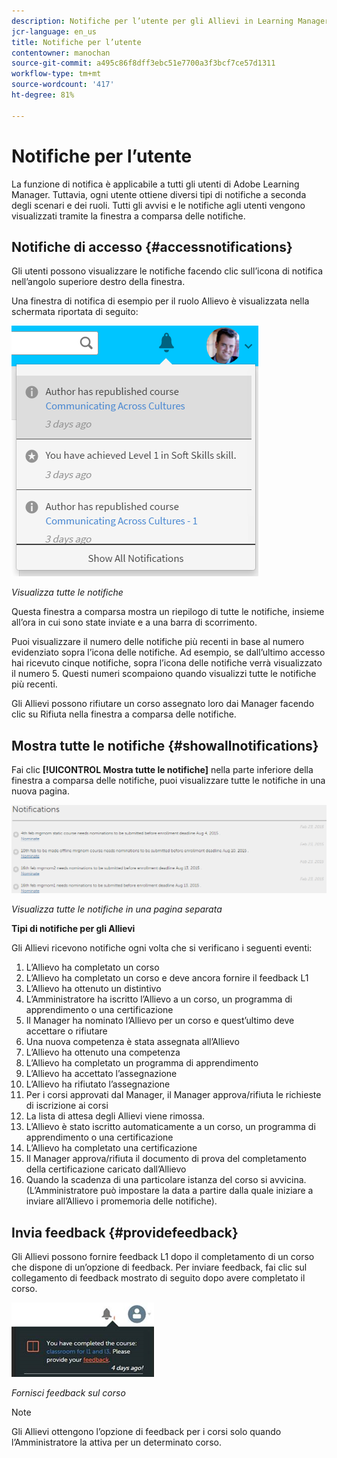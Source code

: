 ```yaml
---
description: Notifiche per l’utente per gli Allievi in Learning Manager.
jcr-language: en_us
title: Notifiche per l’utente
contentowner: manochan
source-git-commit: a495c86f8dff3ebc51e7700a3f3bcf7ce57d1311
workflow-type: tm+mt
source-wordcount: '417'
ht-degree: 81%

---
```




# Notifiche per l’utente

<!--User notifications for Learners in Learning Manager.-->

La funzione di notifica è applicabile a tutti gli utenti di Adobe Learning Manager. Tuttavia, ogni utente ottiene diversi tipi di notifiche a seconda degli scenari e dei ruoli. Tutti gli avvisi e le notifiche agli utenti vengono visualizzati tramite la finestra a comparsa delle notifiche.

## Notifiche di accesso {#accessnotifications}

Gli utenti possono visualizzare le notifiche facendo clic sull’icona di notifica nell’angolo superiore destro della finestra.

Una finestra di notifica di esempio per il ruolo Allievo è visualizzata nella schermata riportata di seguito:

![](assets/learner-notifications.png)

*Visualizza tutte le notifiche*

Questa finestra a comparsa mostra un riepilogo di tutte le notifiche, insieme all’ora in cui sono state inviate e a una barra di scorrimento.

Puoi visualizzare il numero delle notifiche più recenti in base al numero evidenziato sopra l’icona delle notifiche. Ad esempio, se dall’ultimo accesso hai ricevuto cinque notifiche, sopra l’icona delle notifiche verrà visualizzato il numero 5. Questi numeri scompaiono quando visualizzi tutte le notifiche più recenti.

Gli Allievi possono rifiutare un corso assegnato loro dai Manager facendo clic su Rifiuta nella finestra a comparsa delle notifiche.

## Mostra tutte le notifiche {#showallnotifications}

Fai clic **[!UICONTROL Mostra tutte le notifiche]** nella parte inferiore della finestra a comparsa delle notifiche, puoi visualizzare tutte le notifiche in una nuova pagina.

![](assets/notifications-page.png)

*Visualizza tutte le notifiche in una pagina separata*

**Tipi di notifiche per gli Allievi**

Gli Allievi ricevono notifiche ogni volta che si verificano i seguenti eventi:

1. L’Allievo ha completato un corso
1. L’Allievo ha completato un corso e deve ancora fornire il feedback L1
1. L’Allievo ha ottenuto un distintivo
1. L’Amministratore ha iscritto l’Allievo a un corso, un programma di apprendimento o una certificazione
1. Il Manager ha nominato l’Allievo per un corso e quest’ultimo deve accettare o rifiutare
1. Una nuova competenza è stata assegnata all’Allievo
1. L’Allievo ha ottenuto una competenza
1. L’Allievo ha completato un programma di apprendimento
1. L’Allievo ha accettato l’assegnazione
1. L’Allievo ha rifiutato l’assegnazione
1. Per i corsi approvati dal Manager, il Manager approva/rifiuta le richieste di iscrizione ai corsi
1. La lista di attesa degli Allievi viene rimossa.
1. L’Allievo è stato iscritto automaticamente a un corso, un programma di apprendimento o una certificazione
1. L’Allievo ha completato una certificazione
1. Il Manager approva/rifiuta il documento di prova del completamento della certificazione caricato dall’Allievo
1. Quando la scadenza di una particolare istanza del corso si avvicina. (L’Amministratore può impostare la data a partire dalla quale iniziare a inviare all’Allievo i promemoria delle notifiche).

## Invia feedback {#providefeedback}

Gli Allievi possono fornire feedback L1 dopo il completamento di un corso che dispone di un’opzione di feedback. Per inviare feedback, fai clic sul collegamento di feedback mostrato di seguito dopo avere completato il corso.

![](assets/feedback.png)

*Fornisci feedback sul corso*

>[!NOTE]
>
>Gli Allievi ottengono l’opzione di feedback per i corsi solo quando l’Amministratore la attiva per un determinato corso.
